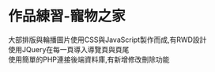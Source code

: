 # 作品練習-寵物之家

大部排版與輪播圖片使用CSS與JavaScript製作而成,有RWD設計<br>
使用JQuery在每一頁導入導覽頁與頁尾<br>
使用簡單的PHP連接後端資料庫,有新增修改刪除功能<br>
